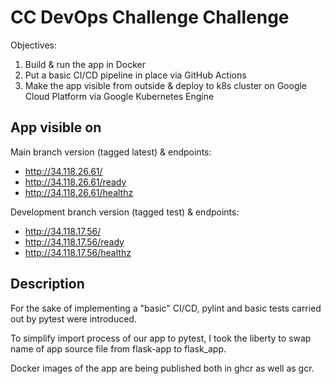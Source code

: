 # CC DevOps Challenge Challenge

Objectives:
1. Build & run the app in Docker
2. Put a basic CI/CD pipeline in place via GitHub Actions
3. Make the app visible from outside & deploy to k8s cluster on Google Cloud Platform via Google Kubernetes Engine

## App visible on
Main branch version (tagged latest) & endpoints:
- http://34.118.26.61/
- http://34.118.26.61/ready
- http://34.118.26.61/healthz

Development branch version (tagged test) & endpoints:
- http://34.118.17.56/
- http://34.118.17.56/ready
- http://34.118.17.56/healthz

## Description
For the sake of implementing a "basic" CI/CD, pylint and basic tests carried out by pytest were introduced.

To simplify import process of our app to pytest, I took the liberty to swap name of app source file from flask-app to flask_app.

Docker images of the app are being published both in ghcr as well as gcr.







